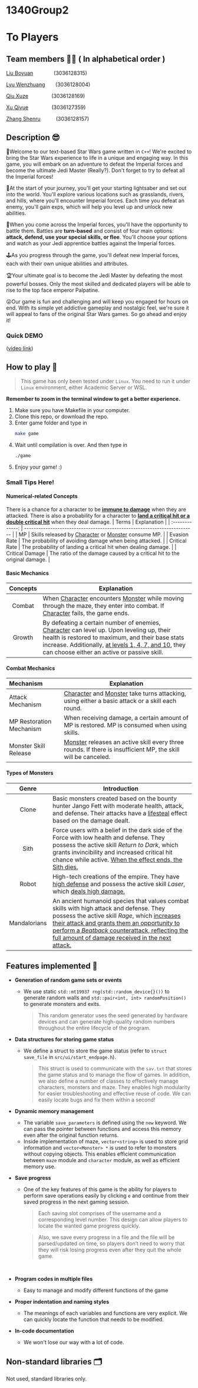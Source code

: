 # 1340Group2
# To Players
## Team members 🧑‍💻 ( In alphabetical order )
[Liu Boyuan]()&ensp;&ensp;&ensp;&ensp;&ensp;&ensp;&ensp;&ensp;(3036128315)

[Lyu Wenzhuang]()&ensp;&ensp;&ensp;&ensp;(3036128004)

[Qiu Xuze]()&ensp;&ensp;&ensp;&ensp;&ensp;&ensp;&ensp;&ensp;&ensp;(3036128169)

[Xu Qiyue]()&ensp;&ensp;&ensp;&ensp;&ensp;&ensp;&ensp;&ensp;&ensp;(3036127359)

[Zhang Shenru]()&ensp;&ensp;&ensp;&ensp;&ensp;&ensp;(3036128157)

## Description 😎
💎Welcome to our text-based Star Wars game written in `C++`! We're excited to bring the Star Wars experience to life in a unique and engaging way. In this game, you will embark on an adventure to defeat the Imperial forces and become the ultimate Jedi Master (Really?). Don't forget to try to defeat all the Imperial forces!

🎢At the start of your journey, you'll get your starting lightsaber and set out into the world. You'll explore various locations such as grasslands, rivers, and hills, where you'll encounter Imperial forces. Each time you defeat an enemy, you'll gain exps, which will help you level up and unlock new abilities.

👾When you come across the Imperial forces, you'll have the opportunity to battle them. Battles are **turn-based** and consist of four main options: **attack, defend, use your special skills, or flee**. You'll choose your options and watch as your Jedi apprentice battles against the Imperial forces.

🕹️As you progress through the game, you'll defeat new Imperial forces, each with their own unique abilities and attributes.

🏆Your ultimate goal is to become the Jedi Master by defeating the most powerful bosses. Only the most skilled and dedicated players will be able to rise to the top face emperor Palpatine.

😜Our game is fun and challenging and will keep you engaged for hours on end. With its simple yet addictive gameplay and nostalgic feel, we're sure it will appeal to fans of the original Star Wars games. So go ahead and enjoy it!

### Quick DEMO
([video link](https://youtu.be/4_AzfZmNWAg))

## How to play 🤗
> This game has only been tested under `Linux`. You need to run it under `Linux` environment, either Academic Server or WSL.

**Remember to zoom in the terminal window to get a better experience.**
1. Make sure you have Makefile in your computer.
2. Clone this repo, or download the repo.
3. Enter game folder and type in
	```bash
	make game
	```
4. Wait until compilation is over. And then type in
	```bash
	./game
	```
5. Enjoy your game! :)
   
### Small Tips Here!

#### Numerical-related Concepts

 There is a chance for a character to be <u>**immune to damage**</u> when they are attacked. There is also a probability for a character to <u>**land a critical hit or a double critical hit**</u> when they deal damage.
 |      Terms      | Explanation                                                              |
 | :-------------: | ------------------------------------------------------------------------ |
 |       MP        | Skills released by <u>Character</u> or <u>Monster</u> consume MP.        |
 |  Evasion Rate   | The probability of avoiding damage when being attacked.                  |
 |  Critical Rate  | The probability of landing a critical hit when dealing damage.           |
 | Critical Damage | The ratio of the damage caused by a critical hit to the original damage. |

 #### Basic Mechanics

| Concepts | Explanation                                                                                                                                                                                                                                                       |
| :------: | ----------------------------------------------------------------------------------------------------------------------------------------------------------------------------------------------------------------------------------------------------------------- |
|  Combat  | When <u>Character</u> encounters <u>Monster</u> while moving through the maze, they enter into combat. If <u>Character</u> fails, the game ends.                                                                                                                  |
|  Growth  | By defeating a certain number of enemies, <u>Character</u> can level up. Upon leveling up, their health is restored to maximum, and their base stats increase. Additionally, <u>at levels 1, 4, 7, and 10</u>, they can choose either an active or passive skill. |

#### Combat Mechanics

| Mechanism                | Explanation                                                                                                          |
| :----------------------- | -------------------------------------------------------------------------------------------------------------------- |
| Attack Mechanism         | <u>Character</u> and <u>Monster</u> take turns attacking, using either a basic attack or a skill each round.         |
| MP Restoration Mechanism | When receiving damage, a certain amount of MP is restored. MP is consumed when using skills.                         |
| Monster Skill Release    | <u>Monster</u> releases an active skill every three rounds. If there is insufficient MP, the skill will be canceled. |

 #### Types of Monsters

|    Genre     | Introduction                                                                                                                                                                                                                                                                                          |
| :----------: | ----------------------------------------------------------------------------------------------------------------------------------------------------------------------------------------------------------------------------------------------------------------------------------------------------- |
|    Clone     | Basic monsters created based on the bounty hunter Jango Fett with moderate health, attack, and defense. Their attacks have a <u>lifesteal</u> effect based on the damage dealt.                                                                                                                       |
|     Sith     | Force users with a belief in the dark side of the Force with low health and defense. They possess the active skill *Return to Dark*, which grants invincibility and increased critical hit chance while active. <u>When the effect ends, the Sith dies.</u>                                           |
|    Robot     | High-tech creations of the empire. They have <u>high defense</u> and possess the active skill *Laser*, which <u>deals high damage.</u>                                                                                                                                                                |
| Mandalorians | An ancient humanoid species that values combat skills with high attack and defense. They possess the active skill *Rage*, which <u>increases their attack and grants them an opportunity to perform a *Beatback* counterattack, reflecting the full amount of damage received in the next attack.</u> |


## Features implemented 🚀
- **Generation of random game sets or events**

    - We use static `std::mt19937 rng(std::random_device{}())` to generate random walls and `std::pair<int, int> randomPosition()` to generate monsters and exits. 
    	> This random generator uses the seed generated by hardware devices and can generate high-quality random numbers throughout the entire lifecycle of the program.
⁣⁣⁣⁣
- **Data structures for storing game status**

    - We define a struct to store the game status (refer to `struct save_file` in `src/ui/start_endpage.h`). 
    	> This struct is used to communicate with the `sav.txt` that stores the game status and to manage the flow of games. In addition, we also define a number of classes to effectively manage characters, monsters and maze. They enables high modularity for easier troubleshooting and effective reuse of code. We can easily locate bugs and fix them within a second!
⁣⁣⁣⁣
- **Dynamic memory management**

    - The variable `save_parameters` is defined using the `new` keyword. We can pass the pointer between functions and access this memory even after the original function returns.
    - Inside implementation of maze, `vector<string>` is used to store grid information and `vector<Monster> *` is used to refer to monsters without copying objects. This enables efficient communication between `maze` module and `character` module, as well as efficient memory use.
⁣⁣⁣⁣
- **Save progress**

    - One of the key features of this game is the ability for players to perform save operations easily by clicking `e` and continue from their saved progress in the next gaming session.
    	> Each saving slot comprises of the username and a corresponding level number. This design can allow players to locate the wanted game progress quickly.

    	> Also, we save every progress in a file and the file will be parsed/updated on time, so players don’t need to worry that they will risk losing progress even after they quit the whole game.

⁣⁣⁣
- **Program codes in multiple files**

    - Easy to manage and modify different functions of the game
⁣⁣⁣⁣
- **Proper indentation and naming styles**

    - The meanings of each variables and functions are very explicit. We can quickly locate the function that needs to be modified.
⁣⁣⁣⁣
- **In-code documentation**

    - We won't lose our way with a lot of code.



## Non-standard libraries 🗂️
Not used, standard libraries only.

